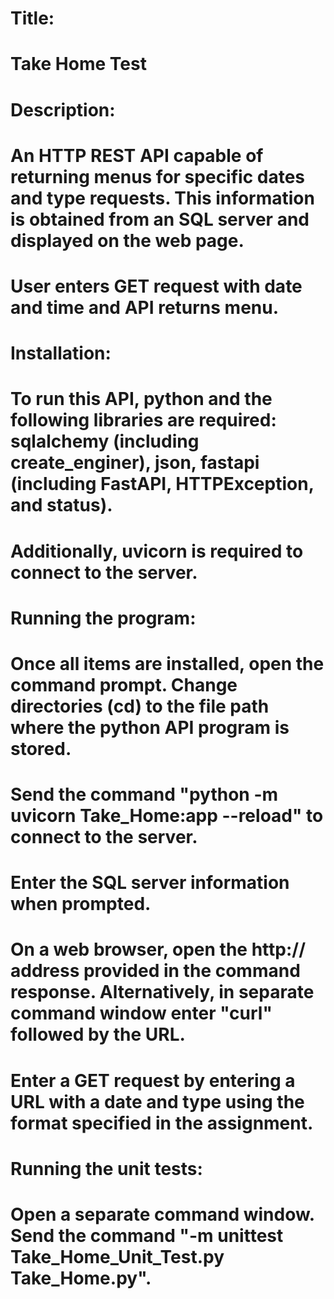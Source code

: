 # Title:
# Take Home Test

# Description:
# An HTTP REST API capable of returning menus for specific dates and type requests. This information is obtained from an SQL server and displayed on the web page.
# User enters GET request with date and time and API returns menu.

# Installation:
# To run this API, python and the following libraries are required: sqlalchemy (including create_enginer), json, fastapi (including FastAPI, HTTPException, and status).
# Additionally, uvicorn is required to connect to the server.

# Running the program:
# Once all items are installed, open the command prompt. Change directories (cd) to the file path where the python API program is stored. 
# Send the command "python -m uvicorn Take_Home:app --reload" to connect to the server.
# Enter the SQL server information when prompted.
# On a web browser, open the http:// address provided in the command response. Alternatively, in separate command window enter "curl" followed by the URL. 
# Enter a GET request by entering a URL with a date and type using the format specified in the assignment.

# Running the unit tests:
# Open a separate command window. Send the command "-m unittest Take_Home_Unit_Test.py Take_Home.py".
